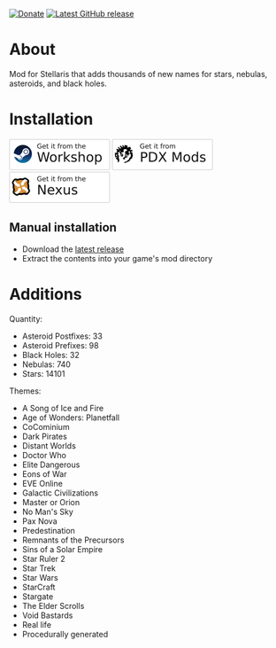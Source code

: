 [![Donate](https://img.shields.io/badge/-%E2%99%A5%20Donate-%23ff69b4)](https://hmlendea.go.ro/fund.html) [![Latest GitHub release](https://img.shields.io/github/v/release/hmlendea/stellaris-ui-star-names)](https://github.com/hmlendea/stellaris-ui-star-names/releases/latest)

# About

Mod for Stellaris that adds thousands of new names for stars, nebulas, asteroids, and black holes.

# Installation

[![Get it from the Workshop](https://raw.githubusercontent.com/hmlendea/readme-assets/master/badges/stores/steam-workshop.png)](https://steamcommunity.com/sharedfiles/filedetails/?id=2040215185) [![Get it from Paradox Mods](https://raw.githubusercontent.com/hmlendea/readme-assets/master/badges/stores/paradox-mods.png)](https://mods.paradoxplaza.com/mods/25413/Any) [![Get it from the Nexus](https://raw.githubusercontent.com/hmlendea/readme-assets/master/badges/stores/nexus.png)](https://www.nexusmods.com/stellaris/mods/74)

## Manual installation

 - Download the [latest release](https://github.com/hmlendea/stellaris-ui-star-names/releases)
 - Extract the contents into your game's mod directory

# Additions

Quantity:
 - Asteroid Postfixes: 33
 - Asteroid Prefixes: 98
 - Black Holes: 32
 - Nebulas: 740
 - Stars: 14101

Themes:
 - A Song of Ice and Fire
 - Age of Wonders: Planetfall
 - CoCominium
 - Dark Pirates
 - Distant Worlds
 - Doctor Who
 - Elite Dangerous
 - Eons of War
 - EVE Online
 - Galactic Civilizations
 - Master or Orion
 - No Man's Sky
 - Pax Nova
 - Predestination
 - Remnants of the Precursors
 - Sins of a Solar Empire
 - Star Ruler 2
 - Star Trek
 - Star Wars
 - StarCraft
 - Stargate
 - The Elder Scrolls
 - Void Bastards
 - Real life
 - Procedurally generated
